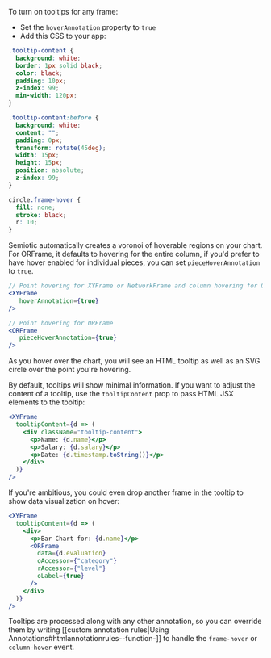 To turn on tooltips for any frame:

- Set the `hoverAnnotation` property to `true`
- Add this CSS to your app:

```css
.tooltip-content {
  background: white;
  border: 1px solid black;
  color: black;
  padding: 10px;
  z-index: 99;
  min-width: 120px;
}

.tooltip-content:before {
  background: white;
  content: "";
  padding: 0px;
  transform: rotate(45deg);
  width: 15px;
  height: 15px;
  position: absolute;
  z-index: 99;
}

circle.frame-hover {
  fill: none;
  stroke: black;
  r: 10;
}
```

Semiotic automatically creates a voronoi of hoverable regions on your chart. For ORFrame, it defaults to hovering for the entire column, if you'd prefer to have hover enabled for individual pieces, you can set `pieceHoverAnnotation` to `true`.

```jsx
// Point hovering for XYFrame or NetworkFrame and column hovering for ORFrame
<XYFrame
   hoverAnnotation={true}
/>

// Point hovering for ORFrame
<ORFrame
   pieceHoverAnnotation={true}
/>
```

As you hover over the chart, you will see an HTML tooltip as well as an SVG circle over the point you're hovering.

By default, tooltips will show minimal information. If you want to adjust the content of a tooltip, use the `tooltipContent` prop to pass HTML JSX elements to the tooltip:

```jsx
<XYFrame
  tooltipContent={d => (
    <div className="tooltip-content">
      <p>Name: {d.name}</p>
      <p>Salary: {d.salary}</p>
      <p>Date: {d.timestamp.toString()}</p>
    </div>
  )}
/>
```

If you're ambitious, you could even drop another frame in the tooltip to show data visualization on hover:

```jsx
<XYFrame
  tooltipContent={d => (
    <div>
      <p>Bar Chart for: {d.name}</p>
      <ORFrame
        data={d.evaluation}
        oAccessor={"category"}
        rAccessor={"level"}
        oLabel={true}
      />
    </div>
  )}
/>
```

Tooltips are processed along with any other annotation, so you can override them by writing [[custom annotation rules|Using Annotations#htmlannotationrules--function-]] to handle the `frame-hover` or `column-hover` event.
